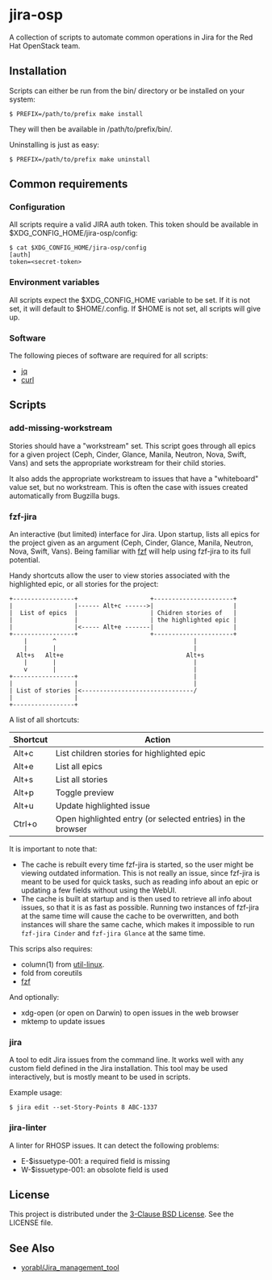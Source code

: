 # jira-osp

A collection of scripts to automate common operations in Jira for the Red Hat
OpenStack team.

## Installation
Scripts can either be run from the bin/ directory or be installed on your
system:

```console
$ PREFIX=/path/to/prefix make install
```

They will then be available in /path/to/prefix/bin/.

Uninstalling is just as easy:

```console
$ PREFIX=/path/to/prefix make uninstall
```

## Common requirements

### Configuration
All scripts require a valid JIRA auth token. This token should be available in
$XDG_CONFIG_HOME/jira-osp/config:

```console
$ cat $XDG_CONFIG_HOME/jira-osp/config
[auth]
token=<secret-token>
```

### Environment variables
All scripts expect the $XDG_CONFIG_HOME variable to be set. If it is not set,
it will default to $HOME/.config. If $HOME is not set, all scripts will give
up.

### Software
The following pieces of software are required for all scripts:

* [jq](https://stedolan.github.io/jq/)
* [curl](https://curl.se/)

## Scripts
### add-missing-workstream
Stories should have a "workstream" set. This script goes through all epics for
a given project (Ceph, Cinder, Glance, Manila, Neutron, Nova, Swift, Vans) and
sets the appropriate workstream for their child stories.

It also adds the appropriate workstream to issues that have a "whiteboard"
value set, but no workstream. This is often the case with issues created
automatically from Bugzilla bugs.

### fzf-jira
An interactive (but limited) interface for Jira. Upon startup, lists all epics
for the project given as an argument (Ceph, Cinder, Glance, Manila, Neutron,
Nova, Swift, Vans).
Being familiar with [fzf](https://github.com/junegunn/fzf) will help using
fzf-jira to its full potential.

Handy shortcuts allow the user to view stories associated with the highlighted
epic, or all stories for the project:

```verbatim
+-----------------+                    +----------------------+
|                 |------ Alt+c ------>|                      |
|  List of epics  |                    | Chidren stories of   |
|                 |                    | the highlighted epic |
|                 |<----- Alt+e -------|                      |
+-----------------+                    +----------------------+
    |       ^                                      |
    |       |                                      |
  Alt+s   Alt+e                                  Alt+s
    |       |                                      |
    v       |                                      |
+-----------------+                                |
|                 |                                |
| List of stories |<-------------------------------/
|                 |
+-----------------+
```

A list of all shortcuts:

| Shortcut | Action                                                      |
| -------- | ----------------------------------------------------------- |
| Alt+c    | List children stories for highlighted epic                  |
| Alt+e    | List all epics                                              |
| Alt+s    | List all stories                                            |
| Alt+p    | Toggle preview                                              |
| Alt+u    | Update highlighted issue                                    |
| Ctrl+o   | Open highlighted entry (or selected entries) in the browser |

It is important to note that:

* The cache is rebuilt every time fzf-jira is started, so the user might be
  viewing outdated information. This is not really an issue, since fzf-jira is
  meant to be used for quick tasks, such as reading info about an epic or
  updating a few fields without using the WebUI.
* The cache is built at startup and is then used to retrieve all info about
  issues, so that it is as fast as possible. Running two instances of fzf-jira
  at the same time will cause the cache to be overwritten, and both instances
  will share the same cache, which makes it impossible to run `fzf-jira Cinder`
  and `fzf-jira Glance` at the same time.

This scrips also requires:

* column(1) from
[util-linux](https://mirrors.edge.kernel.org/pub/linux/utils/util-linux/).
* fold from coreutils
* [fzf](https://github.com/junegunn/fzf)

And optionally:

* xdg-open (or open on Darwin) to open issues in the web browser
* mktemp to update issues

### jira
A tool to edit Jira issues from the command line. It works well with any custom
field defined in the Jira installation. This tool may be used interactively,
but is mostly meant to be used in scripts.

Example usage:

    $ jira edit --set-Story-Points 8 ABC-1337


### jira-linter
A linter for RHOSP issues. It can detect the following problems:

* E-$issuetype-001: a required field is missing
* W-$issuetype-001: an obsolote field is used

## License
This project is distributed under the [3-Clause BSD
License](https://opensource.org/licenses/BSD-3-Clause). See the LICENSE file.

## See Also
* [yorabl/Jira_management_tool](https://github.com/yorabl/Jira_management_tool)
